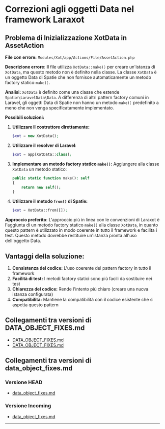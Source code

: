 # Correzioni agli oggetti Data nel framework Laraxot

## Problema di Inizializzazione XotData in AssetAction

**File con errore:**
`Modules/Xot/app/Actions/File/AssetAction.php`

**Descrizione errore:**
Il file utilizza `XotData::make()` per creare un'istanza di `XotData`, ma questo metodo non è definito nella classe. La classe `XotData` è un oggetto Data di Spatie che non fornisce automaticamente un metodo factory statico `make()`.

**Analisi:**
`XotData` è definito come una classe che estende `Spatie\LaravelData\Data`. A differenza di altri pattern factory comuni in Laravel, gli oggetti Data di Spatie non hanno un metodo `make()` predefinito a meno che non venga specificatamente implementato.

**Possibili soluzioni:**

1. **Utilizzare il costruttore direttamente:**
   ```php
   $xot = new XotData();
   ```

2. **Utilizzare il resolver di Laravel:**
   ```php
   $xot = app(XotData::class);
   ```

3. **Implementare un metodo factory statico `make()`:**
   Aggiungere alla classe `XotData` un metodo statico:
   ```php
   public static function make(): self
   {
       return new self();
   }
   ```

4. **Utilizzare il metodo `from()` di Spatie:**
   ```php
   $xot = XotData::from([]);
   ```

**Approccio preferito:**
L'approccio più in linea con le convenzioni di Laraxot è l'aggiunta di un metodo factory statico `make()` alla classe `XotData`, in quanto questo pattern è utilizzato in modo coerente in tutto il framework e facilita i test. Questo metodo dovrebbe restituire un'istanza pronta all'uso dell'oggetto Data.

## Vantaggi della soluzione:

1. **Consistenza del codice:** L'uso coerente del pattern factory in tutto il framework
2. **Facilità di test:** I metodi factory statici sono più facili da sostituire nei test
3. **Chiarezza del codice:** Rende l'intento più chiaro (creare una nuova istanza configurata)
4. **Compatibilità:** Mantiene la compatibilità con il codice esistente che si aspetta questo pattern

## Collegamenti tra versioni di DATA_OBJECT_FIXES.md
* [DATA_OBJECT_FIXES.md](../../../Xot/docs/phpstan/DATA_OBJECT_FIXES.md)
* [DATA_OBJECT_FIXES.md](../../../Xot/docs/PHPStan/DATA_OBJECT_FIXES.md)


## Collegamenti tra versioni di data_object_fixes.md
### Versione HEAD

* [data_object_fixes.md](../PHPStan/data_object_fixes.md)

### Versione Incoming

* [data_object_fixes.md](../phpstan/data_object_fixes.md)

---


